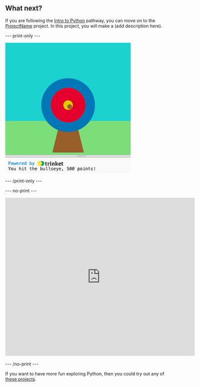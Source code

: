 ## What next?

If you are following the [Intro to Python](https://projects.raspberrypi.org/en/raspberrypi/python-intro) pathway, you can move on to the [ProjectName](https://projects.raspberrypi.org/en/projects/archery-python) project. In this project, you will make a (add description here).

--- print-only ---

![Archery project](images/archery-project.png)

--- /print-only ---

--- no-print ---

<iframe src="https://trinket.io/embed/python/a26410a1be?outputOnly=true&start=result" width="600" height="500" frameborder="0" marginwidth="0" marginheight="0" allowfullscreen>
</iframe>

--- /no-print ---

If you want to have more fun exploring Python, then you could try out any of [these projects](https://projects.raspberrypi.org/en/projects?software%5B%5D=python).
